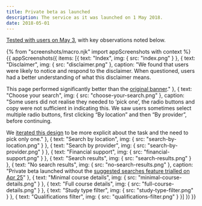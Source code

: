 ```yaml
---
title: Private beta as launched
description: The service as it was launched on 1 May 2018.
date: 2018-05-01
---
```


[Tested with users on May 3](/find-teacher-training/private-beta/user-research-may-3), with key observations noted below.

{% from "screenshots/macro.njk" import appScreenshots with context %}
{{ appScreenshots({
  items: [{
    text: "Index",
    img: { src: "index.png" }
  }, {
    text: "Disclaimer",
    img: { src: "disclaimer.png" },
    caption: "We found that users were likely to notice and respond to the disclaimer. When questioned, users had a better understanding of what this disclaimer means.

This page performed significantly better than the [original banner](/find-teacher-training/private-beta/user-research-apr-25#search-results)."
  }, {
    text: "Choose your search",
    img: { src: "choose-your-search.png" },
    caption: "Some users did not realise they needed to ‘pick one’, the radio buttons and copy were not sufficient in indicating this. We saw users sometimes select multiple radio buttons, first clicking “By location” and then “By provider”, before continuing.

We [iterated this design](/find-teacher-training/private-beta/iteration-may-15) to be more explicit about the task and the need to pick only one."
  }, {
    text: "Search by location",
    img: { src: "search-by-location.png" }
  }, {
    text: "Search by provider",
    img: { src: "search-by-provider.png" }
  }, {
    text: "Financial support",
    img: { src: "financial-support.png" }
  }, {
    text: "Search results",
    img: { src: "search-results.png" }
  }, {
    text: "No search results",
    img: { src: "no-search-results.png" },
    caption: "Private beta launched without the [suggested searches feature trialled on Apr 25](/find-teacher-training/private-beta/user-research-apr-25)"
  }, {
    text: "Minimal course details",
    img: { src: "minimal-course-details.png" }
  }, {
    text: "Full course details",
    img: { src: "full-course-details.png" }
  }, {
    text: "Study type filter",
    img: { src: "study-type-filter.png" }
  }, {
    text: "Qualifications filter",
    img: { src: "qualifications-filter.png" }
  }]
}) }}
